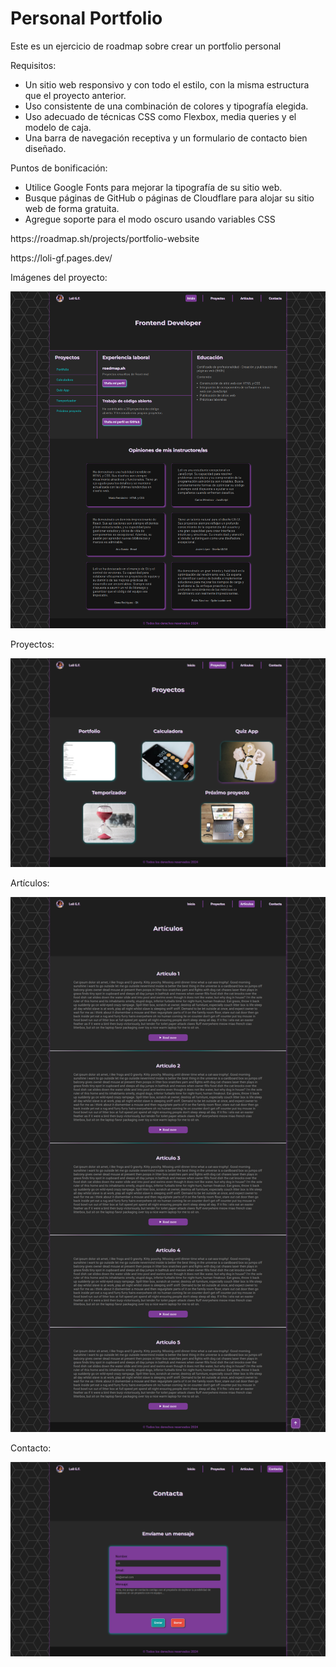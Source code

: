 # Personal Portfolio
<p>Este es un ejercicio de roadmap sobre crear un portfolio personal</p>
<p>Requisitos:</p>
<ul>
  <li>Un sitio web responsivo y con todo el estilo, con la misma estructura que el proyecto anterior.</li>
  <li>Uso consistente de una combinación de colores y tipografía elegida.</li>
  <li>Uso adecuado de técnicas CSS como Flexbox, media queries y el modelo de caja.</li>
  <li>Una barra de navegación receptiva y un formulario de contacto bien diseñado.</li>
</ul>

<p>Puntos de bonificación:</p>
<ul>
  <li>Utilice Google Fonts para mejorar la tipografía de su sitio web.</li>
  <li>Busque páginas de GitHub o páginas de Cloudflare para alojar su sitio web de forma gratuita.</li>
  <li>Agregue soporte para el modo oscuro usando variables CSS</li>
</ul>
<p>https://roadmap.sh/projects/portfolio-website</p>
<p>https://loli-gf.pages.dev/</p>

<p>Imágenes del proyecto:</p>
<img src="index.png" alt="Página principal">
<p>Proyectos:</p>
<img src="projects.png" alt="Página con los proyectos">
<p>Artículos:</p>
<img src="articles.png" alt="Página con artículos">
<p>Contacto:</p>
<img src="contact_form.png" alt="Página de contacto">
